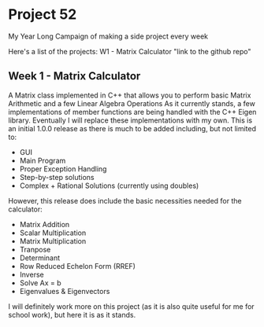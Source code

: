 # Project 52
 My Year Long Campaign of making a side project every week

 Here's a list of the projects:
 W1 - Matrix Calculator
 "link to the github repo"

## Week 1 - Matrix Calculator
A Matrix class implemented in C++ that allows you to perform basic Matrix Arithmetic and a few Linear Algebra Operations
As it currently stands, a few implementations of member functions are being handled with the C++ Eigen library. Eventually I will replace these implementations
with my own.
This is an initial 1.0.0 release as there is much to be added including, but not limited to:
- GUI
- Main Program
- Proper Exception Handling
- Step-by-step solutions
- Complex + Rational Solutions (currently using doubles)

However, this release does include the basic necessities needed for the calculator:
- Matrix Addition
- Scalar Multiplication
- Matrix Multiplication
- Tranpose
- Determinant
- Row Reduced Echelon Form (RREF)
- Inverse
- Solve Ax = b
- Eigenvalues & Eigenvectors

I will definitely work more on this project (as it is also quite useful for me for school work), but here it is as it stands.

